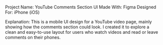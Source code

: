 Project Name: YouTube Comments Section UI
Made With: Figma
Designed For: iPhone (iOS)

Explanation:
This is a mobile UI design for a YouTube video page, mainly showing how the comments section could look. I created it to explore a clean and easy-to-use layout for users who watch videos and read or leave comments on their phones.

